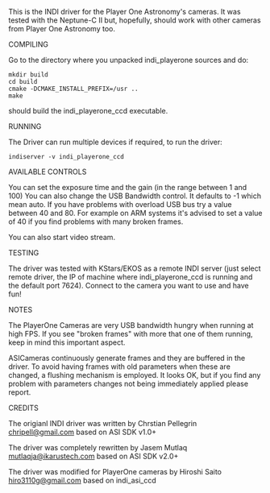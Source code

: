 This is the INDI driver for the Player One Astronomy's cameras. It was tested
with the Neptune-C II but, hopefully, should work with
other cameras from Player One Astronomy too.

COMPILING

Go to the directory where  you unpacked indi_playerone sources and do:

```
mkdir build
cd build
cmake -DCMAKE_INSTALL_PREFIX=/usr ..
make
```

should build the indi_playerone_ccd executable.

RUNNING

The Driver can run multiple devices if required, to run the driver:

`indiserver -v indi_playerone_ccd`

AVAILABLE CONTROLS

You can set the exposure time and the gain (in the range between 1 and
100) You can also change the USB Bandwidth control. It defaults to -1
which mean auto. If you have problems with overload USB bus try a
value between 40 and 80. For example on ARM systems it's advised to
set a value of 40 if you find problems with many broken frames.

You can also start video stream.

TESTING

The driver was tested with KStars/EKOS as a remote INDI
server (just select remote driver, the IP of machine where indi_playerone_ccd
is running and the default port 7624). Connect to the camera you want
to use and have fun!

NOTES

The PlayerOne Cameras are very USB bandwidth hungry when running at high
FPS. If you see "broken frames" with more that one of them running,
keep in mind this important aspect.

ASICameras continuously generate frames and they are buffered in the
driver. To avoid having frames with old parameters when these are
changed, a flushing mechanism is employed. It looks OK, but if you
find any problem with parameters changes not being immediately applied
please report.

CREDITS

The origianl INDI driver was written by Chrstian Pellegrin <chripell@gmail.com> based on ASI SDK v1.0+

The driver was completely rewritten by Jasem Mutlaq <mutlaqja@ikarustech.com> based on ASI SDK v2.0+

The driver was modified for PlayerOne cameras by Hiroshi Saito <hiro3110g@gmail.com> based on indi_asi_ccd